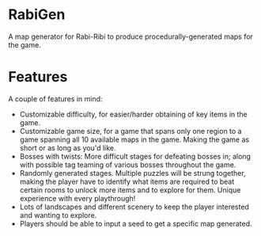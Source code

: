 # RabiGen
A map generator for Rabi-Ribi to produce procedurally-generated maps for the game.

# Features
A couple of features in mind:

- Customizable difficulty, for easier/harder obtaining of key items in the game.
- Customizable game size, for a game that spans only one region to a game spanning all 10 available maps in the game. Making the game as short or as long as you'd like.
- Bosses with twists: More difficult stages for defeating bosses in; along with possible tag teaming of various bosses throughout the game.
- Randomly generated stages. Multiple puzzles will be strung together, making the player have to identify what items are required to beat certain rooms to unlock more items and to explore for them. Unique experience with every playthrough!
- Lots of landscapes and different scenery to keep the player interested and wanting to explore.
- Players should be able to input a seed to get a specific map generated.
